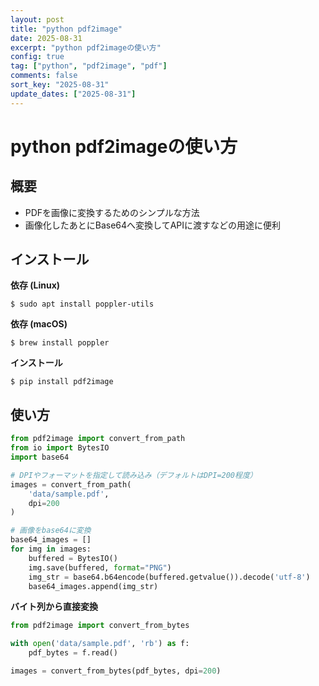 ```yaml
---
layout: post
title: "python pdf2image"
date: 2025-08-31
excerpt: "python pdf2imageの使い方"
config: true
tag: ["python", "pdf2image", "pdf"]
comments: false
sort_key: "2025-08-31"
update_dates: ["2025-08-31"]
---
```


# python pdf2imageの使い方

## 概要
 - PDFを画像に変換するためのシンプルな方法
 - 画像化したあとにBase64へ変換してAPIに渡すなどの用途に便利

## インストール

**依存 (Linux)**
```console
$ sudo apt install poppler-utils
```

**依存 (macOS)**
```console
$ brew install poppler
```

**インストール**
```console
$ pip install pdf2image
```

## 使い方

```python
from pdf2image import convert_from_path
from io import BytesIO
import base64

# DPIやフォーマットを指定して読み込み（デフォルトはDPI=200程度）
images = convert_from_path(
    'data/sample.pdf',
    dpi=200
)

# 画像をbase64に変換
base64_images = []
for img in images:
    buffered = BytesIO()
    img.save(buffered, format="PNG")
    img_str = base64.b64encode(buffered.getvalue()).decode('utf-8')
    base64_images.append(img_str)
```

**バイト列から直接変換**

```python
from pdf2image import convert_from_bytes

with open('data/sample.pdf', 'rb') as f:
    pdf_bytes = f.read()

images = convert_from_bytes(pdf_bytes, dpi=200)
```
